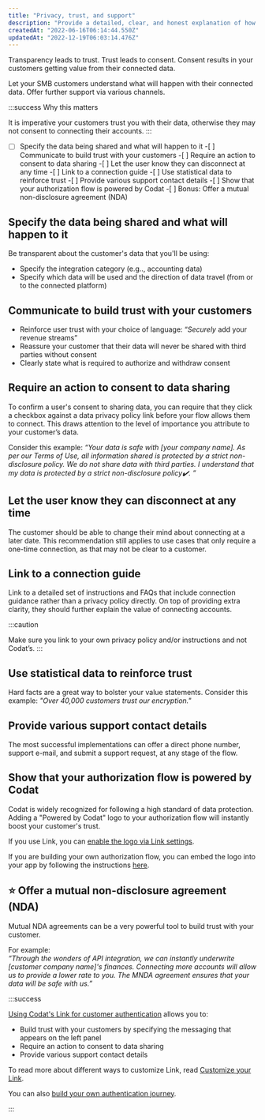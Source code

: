 ```yaml
---
title: "Privacy, trust, and support"
description: "Provide a detailed, clear, and honest explanation of how customers' data will be shared and used"
createdAt: "2022-06-16T06:14:44.550Z"
updatedAt: "2022-12-19T06:03:14.476Z"
---
```


Transparency leads to trust. Trust leads to consent. Consent results in your customers getting value from their connected data.

Let your SMB customers understand what will happen with their connected data. Offer further support via various channels.

:::success Why this matters

It is imperative your customers trust you with their data, otherwise they may not consent to connecting their accounts.
:::

-[ ] Specify the data being shared and what will happen to it -[ ] Communicate to build trust with your customers -[ ] Require an action to consent to data sharing -[ ] Let the user know they can disconnect at any time -[ ] Link to a connection guide -[ ] Use statistical data to reinforce trust -[ ] Provide various support contact details -[ ] Show that your authorization flow is powered by Codat -[ ] Bonus: Offer a mutual non-disclosure agreement (NDA)

## Specify the data being shared and what will happen to it

Be transparent about the customer's data that you'll be using:

- Specify the integration category (e.g.., accounting data)
- Specify which data will be used and the direction of data travel (from or to the connected platform)

## Communicate to build trust with your customers

- Reinforce user trust with your choice of language: “_Securely_ add your revenue streams”
- Reassure your customer that their data will never be shared with third parties without consent
- Clearly state what is required to authorize and withdraw consent

## Require an action to consent to data sharing

To confirm a user's consent to sharing data, you can require that they click a checkbox against a data privacy policy link before your flow allows them to connect. This draws attention to the level of importance you attribute to your customer’s data.

Consider this example: _“Your data is safe with [your company name]. As per our Terms of Use, all information shared is protected by a strict non-disclosure policy. We do not share data with third parties. I understand that my data is protected by a strict non-disclosure policy✔️. ”_

## Let the user know they can disconnect at any time

The customer should be able to change their mind about connecting at a later date. This recommendation still applies to use cases that only require a one-time connection, as that may not be clear to a customer.

## Link to a connection guide

Link to a detailed set of instructions and FAQs that include connection guidance rather than a privacy policy directly. On top of providing extra clarity, they should further explain the value of connecting accounts.

:::caution

Make sure you link to your own privacy policy and/or instructions and not Codat’s.
:::

## Use statistical data to reinforce trust

Hard facts are a great way to bolster your value statements. Consider this example: _"Over 40,000 customers trust our encryption."_

## Provide various support contact details

The most successful implementations can offer a direct phone number, support e-mail, and submit a support request, at any stage of the flow.

## Show that your authorization flow is powered by Codat

Codat is widely recognized for following a high standard of data protection. Adding a "Powered by Codat" logo to your authorization flow will instantly boost your customer's trust.

If you use Link, you can [enable the logo via Link settings](/set-up-link#configure-your-link-flow).

If you are building your own authorization flow, you can embed the logo into your app by following the instructions [here](/build-your-own-authorization-journey#bonus-show-that-your-authentication-flow-is-powered-by-codat).

## ⭐ Offer a mutual non-disclosure agreement (NDA)

Mutual NDA agreements can be a very powerful tool to build trust with your customer.

For example:  
_“Through the wonders of API integration, we can instantly underwrite [customer company name]'s finances. Connecting more accounts will allow us to provide a lower rate to you. The MNDA agreement ensures that your data will be safe with us.”_

:::success

[Using Codat's Link for customer authentication](/auth-flow) allows you to:

- Build trust with your customers by specifying the messaging that appears on the left panel
- Require an action to consent to data sharing
- Provide various support contact details

To read more about different ways to customize Link, read [Customize your Link](/set-up-link).

You can also [build your own authentication journey](/build-your-own-authentication-journey).

:::
